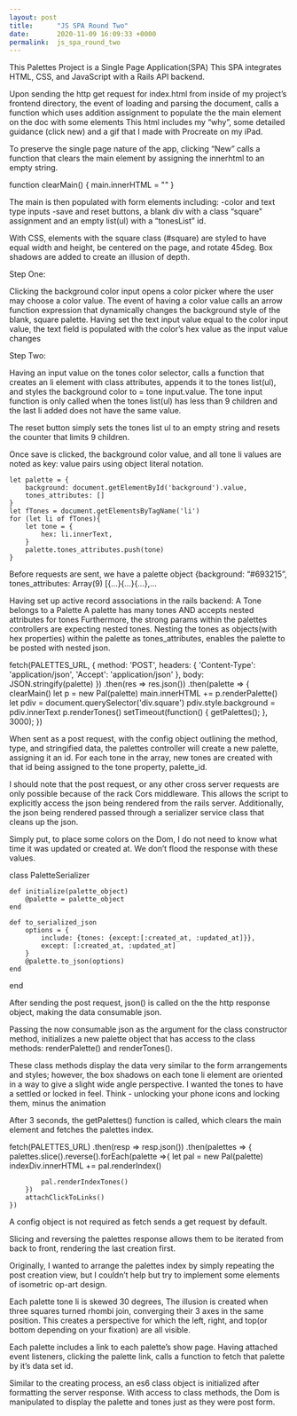 ```yaml
---
layout: post
title:      "JS SPA Round Two"
date:       2020-11-09 16:09:33 +0000
permalink:  js_spa_round_two
---
```



This Palettes Project is a Single Page Application(SPA)
This SPA integrates HTML, CSS, and JavaScript with a Rails API backend. 
 
Upon sending the http get request for index.html from inside of my project’s frontend directory, the event of loading and parsing the document, calls a function which uses addition assignment to populate the the main element on the doc with some elements 
This html includes my “why”, some detailed guidance (click new) and a gif that I made with Procreate on my iPad. 


To preserve the single page nature of the app, clicking “New” calls a function that clears the main element by assigning the innerhtml to an empty string.

function clearMain() {
    main.innerHTML = ""
}

The main is then populated with form elements including:
 -color and text type inputs 
 -save and reset buttons, a blank div with a class “square" assignment and an empty list(ul) with a “tonesList” id. 

With CSS, elements with the square class (#square) are styled to have equal width and height, be centered on the page, and rotate 45deg. Box shadows are added to create an illusion of depth.

Step One:

Clicking the background color input opens a color picker where the user may choose a color value. The event of having a color value calls an arrow function expression that dynamically changes the background style of the blank, square palette. Having set the text input value equal to the color input value, the text field is populated with the color’s hex value as the input value changes 

Step Two:

Having an input value on the tones color selector, calls a function that creates an li element with class attributes, appends it to the tones list(ul), and styles the background color to =  tone input.value. 
The tone input function is only called when the tones list(ul) has less than 9 children and the last li added does not have the same value.

The reset button simply sets the tones list ul to an empty string and resets the counter that limits 9 children. 

Once save is clicked, the background color value, and all tone li values are noted as key: value pairs using object literal notation. 

    let palette = {
        background: document.getElementById('background').value,
        tones_attributes: []
    }
    let fTones = document.getElementsByTagName('li')
    for (let li of fTones){
        let tone = {
            hex: li.innerText,    
        }
        palette.tones_attributes.push(tone)
    } 

Before requests are sent, we have a palette object 
{background: “#693215”, tones_attributes: Array(9) [{…}{…}{…},…

Having set up active record associations in the rails backend:
A Tone belongs to a Palette
A palette has many tones AND accepts nested attributes for tones
Furthermore, the strong params within the palettes controllers are expecting nested tones.
Nesting the tones as objects(with hex properties) within the palette as tones_attributes, enables the palette to be posted with nested json.


   fetch(PALETTES_URL, {
        method: 'POST',
        headers: {
            'Content-Type': 'application/json', 
            'Accept': 'application/json'
        },
        body: JSON.stringify(palette)
    })
    .then(res => res.json())
    .then(palette => {
        clearMain()
        let p = new Pal(palette)
        main.innerHTML += p.renderPalette()
        let pdiv = document.querySelector('div.square')
        pdiv.style.background = pdiv.innerText
        p.renderTones() 
        setTimeout(function() { getPalettes(); }, 3000);
    })
    

When sent as a post request, with the config object outlining the method, type, and stringified data, the palettes controller will create a new palette, assigning it an id. For each tone in the array, new tones are created with that id being assigned to the tone property, palette_id.

I should note that the post request, or any other cross server requests are only possible because of the rack Cors middleware. 
This allows the script to explicitly access the json being rendered from the rails server.
Additionally, the json being rendered passed through a serializer service class that cleans up the json.

Simply put, to place some colors on the Dom, I do not need to know what time it was updated or created at. We don’t flood the response with these values. 

class PaletteSerializer
    
    def initialize(palette_object)
        @palette = palette_object
    end

    def to_serialized_json
        options = {
            include: {tones: {except:[:created_at, :updated_at]}},
            except: [:created_at, :updated_at]
        }
        @palette.to_json(options)
    end
end




After sending the post request, json() is called on the the http response object, making the data consumable json.

Passing the now consumable json as the argument for the class constructor method, initializes a new palette object that has access to the class methods: renderPalette() and renderTones().

These class methods display the data very similar to the form arrangements and styles; however, the box shadows on each tone li element are oriented in a way to give a slight wide angle perspective. I wanted the tones to have a settled or locked in feel. Think - unlocking your phone icons and locking them, minus the animation  

After 3 seconds, the getPalettes() function is called, which clears the main element and fetches the palettes index. 

fetch(PALETTES_URL)
    .then(resp => resp.json())
    .then(palettes => {
        palettes.slice().reverse().forEach(palette =>{
            let pal = new Pal(palette)
            indexDiv.innerHTML += pal.renderIndex()
            
            pal.renderIndexTones()
        })
        attachClickToLinks()
    })

A config object is not required as fetch sends a get request by default. 

Slicing and reversing the palettes response allows them to be iterated from back to front, rendering the last creation first.

Originally, I wanted to arrange the palettes index by simply repeating the post creation view, but I couldn’t help but try to implement some elements of isometric op-art design. 

Each palette tone li is skewed 30 degrees, The illusion is created when three squares turned rhombi join, converging their 3 axes in the same position. This creates a perspective for which the left, right, and top(or bottom depending on your fixation) are all visible. 

Each palette includes a link to each palette’s show page. Having attached event listeners, clicking the palette link, calls a function to fetch that palette by it’s data set id. 

Similar to the creating process, an es6 class object is initialized after formatting the server response. With access to class methods, the Dom is manipulated to display the palette and tones just as they were post form. 

















